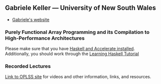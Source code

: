 ## Gabriele Keller — University of New South Wales

+ [Gabriele's website](https://www.cse.unsw.edu.au/~keller/)

### Purely Functional Array Programming and its Compilation to High-Performance Architectures

Please make sure that you have [Haskell and Accelerate installed](https://www.cs.uoregon.edu/research/summerschool/summer18/lectures/InstallingHaskell.html). Additionally, you should work through the [Learning Haskell Tutorial](http://learn.hfm.io/)

### Recorded Lectures

[Link to OPLSS site](https://www.cs.uoregon.edu/research/summerschool/summer18/topics.php#Acar) for videos and other information, links, and resources.
